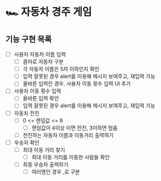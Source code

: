 # 🏎️ 자동차 경주 게임

## 기능 구현 목록

- [ ] 사용자 자동차 이름 입력
  - [ ] 콤마로 자동차 구분
  - [ ] 각 자동차 이름은 5자 이하인지 확인
  - [ ] 입력 잘못된 경우 alert를 이용해 메시지 보여주고, 재입력 가능
  - [ ] 올바른 입력인 경우, 사용자 이동 횟수 입력 UI 추가
- [ ] 사용자 이동 횟수 입력
  - [ ] 올바른 입력 확인
  - [ ] 입력 잘못된 경우 alert를 이용해 메시지 보여주고, 재입력 가능
- [ ] 자동차 전진 
  - [ ] 0 <= 랜덤값 <= 9
    - [ ] 랜덤값이 4이상 이면 전진, 3이하면 멈춤
  - [ ] 전진하는 자동차 이름과 이동거리 출력하기
- [ ] 우승자 확인
  - [ ] 최대 이동 거리 찾기
    - [ ] 최대 이동 거리를 이동한 사람들 확인
  - [ ] 최종 우승자 출력하기
    - [ ] 여러명인 경우 ,로 구분
